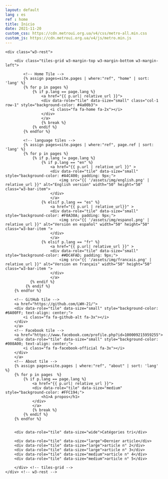 ```yaml
---
layout: default
lang : es
ref : home
title: Inicio
date: 2021-11-20
custom_css: https://cdn.metroui.org.ua/v4/css/metro-all.min.css
custom_js: https://cdn.metroui.org.ua/v4/js/metro.min.js
---
```


<div class="w3-content w3-metro-light-blue w3-margin-bottom w3-margin-top" style="max-width:1100px">
	<div class="w3-third">
	</div> <!-- w3-third -->

	<div class="w3-rest">

		<div class="tiles-grid w3-margin-top w3-margin-bottom w3-margin-left">

			<!-- Home Tile -->
			{% assign pages=site.pages | where:"ref", "home" | sort: 'lang' %}
			{% for p in pages %}
				{% if p.lang == page.lang %}
					<a href="{{ p.url| relative_url }}">
					<div data-role="tile" data-size="small" class="col-1 row-1" style="background-color: #4a00b3">
						<i class="fa fa-home fa-2x"></i>
					</div>
					</a>
					{% break %}
				{% endif %}
			{% endfor %}

			<!-- language tiles -->
			{% assign pages=site.pages | where:"ref", page.ref | sort: 'lang' %}
			{% for p in pages %}
				{% if p.lang != page.lang %}
					{% if p.lang == "en" %}
						<a href="{{ p.url | relative_url }}" >
						<div data-role="tile" data-size="small" style="background-color: #A4C400; padding: 9px;">
							<img src="{{ '/assets/img/english.png' | relative_url }}" alt="English version" width="50" height="50" class="w3-bar-item">
						</div>
						</a>
					{% elsif p.lang == "es" %}
						<a href="{{ p.url | relative_url}}" >
						<div data-role="tile" data-size="small" style="background-color: #F0A30A; padding: 9px;">
							<img src="{{ '/assets/img/espanol.png' | relative_url }}" alt="Versión en español" width="50" height="50" class="w3-bar-item ">
						</div>
						</a>
					{% elsif p.lang == "fr" %}
						<a href="{{ p.url| relative_url }}" >
						<div data-role="tile" data-size="small" style="background-color: ##DC4FAD; padding: 9px;">
							<img src="{{ '/assets/img/francais.png' | relative_url }}" alt="Version en français" width="50" height="50" class="w3-bar-item ">
						</div>
						</a>
			   {% endif %}
			 {% endif %}
		{% endfor %}

		<!-- GitHub tile -->
		<a href="https://github.com/LWH-21/">
		<div data-role="tile" data-size="small" style="background-color: #6A00FF; text-align: center;">
			<i class="fa fa-github-alt fa-3x"></i>
		</div>
		</a>
		<!-- Facebook tile -->
		<a href="https://www.facebook.com/profile.php?id=100009215959255">
		<div data-role="tile" data-size="small" style="background-color: #008A00; text-align: center;">
			<i class="fa fa-facebook-official fa-3x"></i>
		</div>
		</a>
		<!-- About tile -->
		{% assign pages=site.pages | where:"ref", "about" | sort: 'lang' %}
		{% for p in pages  %}
			{% if p.lang == page.lang %}
				<a href="{{ p.url| relative_url }}">
				<div data-role="tile" data-size="medium" style="background-color: #FFC194;">
					<h1>A propos</h1>					
				</div>
				</a>
				{% break %}
			{% endif %}
		{% endfor %}

		
		<div data-role="tile" data-size="wide">Catégories tri</div>

		<div data-role="tile" data-size="large">Dernier article</div>
		<div data-role="tile" data-size="large">article n° 2</div>
		<div data-role="tile" data-size="large">article n° 3</div>
		<div data-role="tile" data-size="medium">article n° 4</div>
		<div data-role="tile" data-size="medium">article n° 5</div>

		</div> <!-- tiles-grid -->
	</div> <!-- w3-rest -->
</div> <!-- w3-content -->
